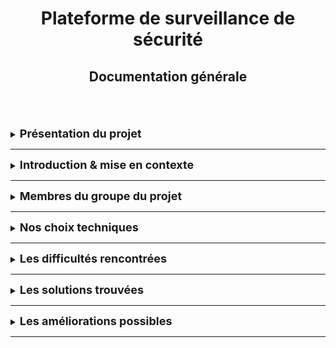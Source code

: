 <div align="center"><h1>Plateforme de surveillance de sécurité</h1></div>
<div align="center"><h2>Documentation générale</h2></div>
<br>
<br>
<br>






<details>
<summary><strong><font size="+1">Présentation du projet</font></strong></summary>
Définition d'une plateforme de surveillance de sécurité

</details>
<HR>






<details>
<summary><strong><font size="+1">Introduction & mise en contexte</font></strong></summary>
Le client a besoin d'une surveillance avec une analyse approfondie du flux de leur réseau d'un point de vue cybersécurité.<br>
En complément, le client souhaite mettre en place des règles de détection intrusion pour mieux protéger son système.

</details>
<HR>







<details>
<summary><strong><font size="+1">Membres du groupe du projet</font></strong></summary>
Vous trouverez ci-dessous les membres de notre équipe avec leur rôle et tâche respective.
<dl>
  <dt>Sybill Gribonval</dt>
  <dd>Scrum Master<br>
  S'est occupée des machines clientes et de la recherche sur la mise en place d'une plateforme de surveillance de sécurité.</dd>
  <br>
  <dt>Hamza Malki</dt>
  <dd>Product Owner<br>
  S'est occupé du serveur Security Onion et son installation complète.</dd>
</dl>
  
</details>
<HR>








<details>
<summary><strong><font size="+1">Nos choix techniques</font></strong></summary>

  * Machine cliente
    * Windows
    * Ubuntu
  * Machine serveur
    * Serveur Linux CentOS propre à Security Onion

</details>
<HR>













<details>
<summary><strong><font size="+1">Les difficultés rencontrées</font></strong></summary>

Ceci est du texte
</details>
<HR>








<details>
<summary><strong><font size="+1">Les solutions trouvées</font></strong></summary>

Ceci est du texte

</details>
<HR>







<details>
<summary><strong><font size="+1">Les améliorations possibles</font></strong></summary>

Ceci est du texte

</details>
<HR>

